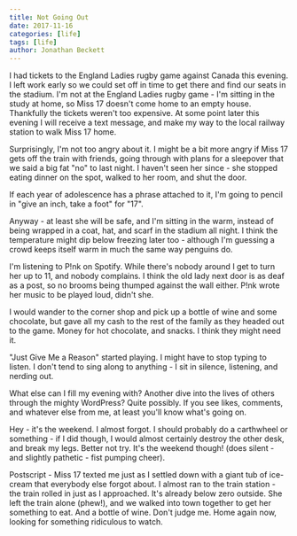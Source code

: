 ```yaml
---
title: Not Going Out
date: 2017-11-16
categories: [life]
tags: [life]
author: Jonathan Beckett
---
```


I had tickets to the England Ladies rugby game against Canada this evening. I left work early so we could set off in time to get there and find our seats in the stadium. I'm not at the England Ladies rugby game - I'm sitting in the study at home, so Miss 17 doesn't come home to an empty house. Thankfully the tickets weren't too expensive. At some point later this evening I will receive a text message, and make my way to the local railway station to walk Miss 17 home.

Surprisingly, I'm not too angry about it. I might be a bit more angry if Miss 17 gets off the train with friends, going through with plans for a sleepover that we said a big fat "no" to last night. I haven't seen her since - she stopped eating dinner on the spot, walked to her room, and shut the door.

If each year of adolescence has a phrase attached to it, I'm going to pencil in "give an inch, take a foot" for "17".

Anyway - at least she will be safe, and I'm sitting in the warm, instead of being wrapped in a coat, hat, and scarf in the stadium all night. I think the temperature might dip below freezing later too - although I'm guessing a crowd keeps itself warm in much the same way penguins do.

I'm listening to P!nk on Spotify. While there's nobody around I get to turn her up to 11, and nobody complains. I think the old lady next door is as deaf as a post, so no brooms being thumped against the wall either. P!nk wrote her music to be played loud, didn't she.

I would wander to the corner shop and pick up a bottle of wine and some chocolate, but gave all my cash to the rest of the family as they headed out to the game. Money for hot chocolate, and snacks. I think they might need it.

"Just Give Me a Reason" started playing. I might have to stop typing to listen. I don't tend to sing along to anything - I sit in silence, listening, and nerding out.

What else can I fill my evening with? Another dive into the lives of others through the mighty WordPress? Quite possibly. If you see likes, comments, and whatever else from me, at least you'll know what's going on.

Hey - it's the weekend. I almost forgot. I should probably do a carthwheel or something - if I did though, I would almost certainly destroy the other desk, and break my legs. Better not try. It's the weekend though! (does silent - and slightly pathetic - fist pumping cheer).

Postscript - Miss 17 texted me just as I settled down with a giant tub of ice-cream that everybody else forgot about. I almost ran to the train station - the train rolled in just as I approached. It's already below zero outside. She left the train alone (phew!), and we walked into town together to get her something to eat. And a bottle of wine. Don't judge me. Home again now, looking for something ridiculous to watch.